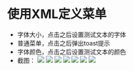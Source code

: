 # 使用XML定义菜单
* 字体大小，点击之后设置测试文本的字体
* 普通菜单，点击之后弹出toast提示
* 字体颜色，点击之后设置测试文本的颜色
* 截图：
![](https://github.com/sueword/AndroidStudioProjects/blob/master/screenshot/MenuTest1.png)
![](https://github.com/sueword/AndroidStudioProjects/blob/master/screenshot/MenuTest2.png)
![](https://github.com/sueword/AndroidStudioProjects/blob/master/screenshot/MenuTest3.png)
![](https://github.com/sueword/AndroidStudioProjects/blob/master/screenshot/MenuTest4.png)
![](https://github.com/sueword/AndroidStudioProjects/blob/master/screenshot/MenuTest5.png)
![](https://github.com/sueword/AndroidStudioProjects/blob/master/screenshot/MenuTest6.png)
![](https://github.com/sueword/AndroidStudioProjects/blob/master/screenshot/MenuTest7.png)
